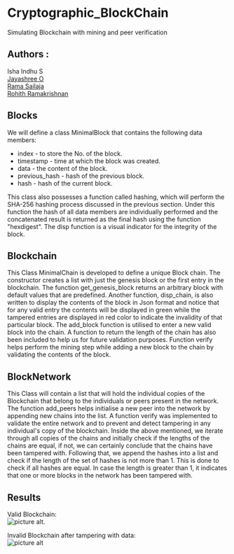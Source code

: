# Cryptographic_BlockChain
Simulating Blockchain with mining and peer verification

## Authors :  

Isha Indhu S <br />
[Jayashree O](https://github.com/jayashree138)  <br />
[Rama Sailaja](https://github.com/rsp-009) <br />
[Rohith Ramakrishnan](https://github.com/Rohith-2)

## Blocks
We will define a class MinimalBlock that contains the following data members: 

* index - to store the No. of the block.     
* timestamp - time at which the block was created. 
* data - the content of the block. 
* previous_hash - hash of the previous block. 
* hash - hash of the current block. 
  
This class also possesses a function called hashing, which will perform the SHA-256 hashing process discussed in the previous section. Under this function the hash of all data members are individually performed and the concatenated result is returned as the final hash using the function "hexdigest". The disp function is a visual indicator for the integrity of the block. 

## Blockchain
This Class MinimalChain is developed to define a unique Block chain. The constructor creates a list with just the genesis block or the first entry in the blockchain. The function get\_genesis\_block returns an arbitrary block with default values that are predefined. Another function, disp\_chain, is also written to display the contents of the block in Json format and notice that for any valid entry the contents will be displayed in green while the tampered entries are displayed in red color to indicate the invalidity of that particular block. The add\_block function is utilised to enter a new valid block into the chain. A function to return the length of the chain has also been included to help us for future validation purposes. Function verify helps perform the mining step while adding a new block to the chain by validating the contents of the block.

## BlockNetwork 
This Class will contain a list that will hold the individual copies of the Blockchain that belong to the individuals or peers present in the network. The function add\_peers helps initialise a new peer into the network by appending new chains into the list. A function verify was implemented to validate the entire network and to prevent and detect tampering in any individual's copy of the blockchain. Inside the above mentioned, we iterate through all copies of the chains and initially check if the lengths of the chains are equal, if not, we can certainly conclude that the chains have been tampered with. Following that, we append the hashes into a list and check if the length of the set of hashes is not more than 1. This is done to check if all hashes are equal. In case the length is greater than 1, it indicates that one or more blocks in the network has been tampered with.

## Results
Valid Blockchain:  
![picture alt](https://github.com/Rohith-2/Cryptographic_BlockChain/blob/main/images/Blockchain_Valid.png). 

Invalid Blockchain after tampering with data:  
![picture alt](https://github.com/Rohith-2/Cryptographic_BlockChain/blob/main/images/Blockchain_inValid.png)
